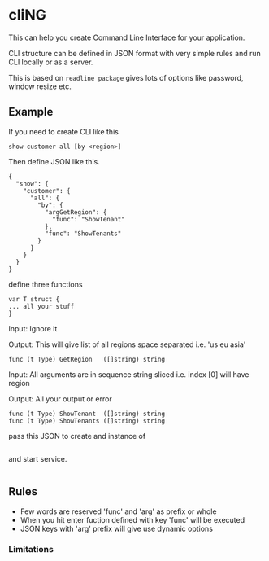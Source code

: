 # cliNG

This can help you create Command Line Interface for your application. 

CLI structure can be defined in JSON format with very simple rules and run CLI locally or as a server.

This is based on ```readline package``` gives lots of options like password, window resize etc.


## Example

If you need to create CLI like this
```
show customer all [by <region>]
```

Then define JSON like this.

```
{
  "show": {
    "customer": {
      "all": {
        "by": {
          "argGetRegion": {
            "func": "ShowTenant"
          },
          "func": "ShowTenants"
        }
      }
    }
  }
}
```

define three functions

```
var T struct {
... all your stuff
}
```
Input: Ignore it

Output: This will give list of all regions space separated i.e. 'us eu asia'
```
func (t Type) GetRegion   ([]string) string 
```
Input: All arguments are in sequence string sliced i.e. index [0] will have region

Output: All your output or error
```
func (t Type) ShowTenant  ([]string) string 
func (t Type) ShowTenants ([]string) string
```

pass this JSON to create and instance of 

```
```

and start service.
```
```

## Rules
* Few words are reserved 'func' and 'arg' as prefix or whole
* When you hit enter fuction defined with key 'func' will be executed
* JSON keys with 'arg' prefix will give use dynamic options


### Limitations
